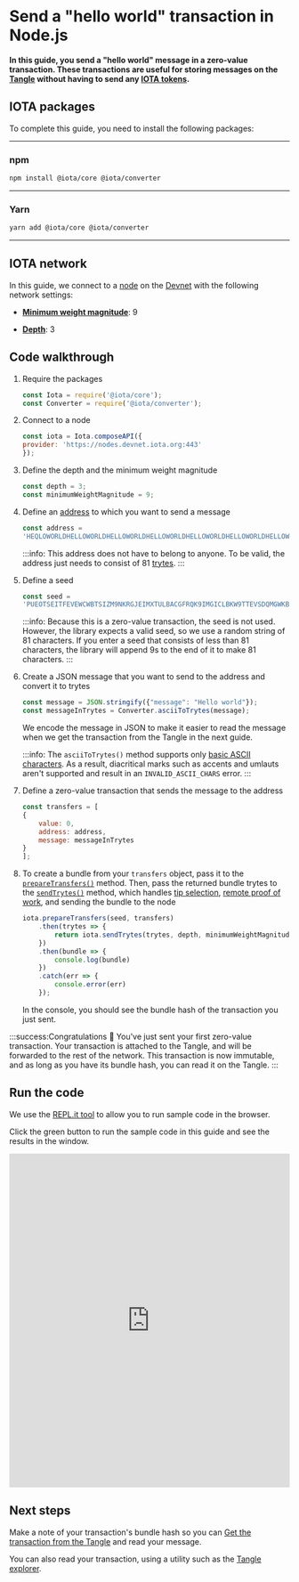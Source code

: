 # Send a "hello world" transaction in Node.js

**In this guide, you send a "hello world" message in a zero-value transaction. These transactions are useful for storing messages on the [Tangle](root://getting-started/0.1/network/the-tangle.md) without having to send any [IOTA tokens](root://getting-started/0.1/clients/token.md).**

## IOTA packages

To complete this guide, you need to install the following packages:

--------------------
### npm
```bash
npm install @iota/core @iota/converter
```
---
### Yarn
```bash
yarn add @iota/core @iota/converter
```
--------------------

## IOTA network

In this guide, we connect to a [node](root://getting-started/0.1/network/nodes.md) on the [Devnet](root://getting-started/0.1/network/iota-networks.md#devnet) with the following network settings:

- **[Minimum weight magnitude](root://getting-started/0.1/network/minimum-weight-magnitude.md)**: 9

- **[Depth](root://getting-started/0.1/transactions/depth.md)**: 3

## Code walkthrough

1. Require the packages

    ```js
    const Iota = require('@iota/core');
    const Converter = require('@iota/converter');
    ```

2. Connect to a node

    ```js
    const iota = Iota.composeAPI({
    provider: 'https://nodes.devnet.iota.org:443'
    });
    ```

3. Define the depth and the minimum weight magnitude

    ```js
    const depth = 3;
    const minimumWeightMagnitude = 9;
    ```

4. Define an [address](root://getting-started/0.1/clients/addresses.md) to which you want to send a message

    ```js
    const address =
    'HEQLOWORLDHELLOWORLDHELLOWORLDHELLOWORLDHELLOWORLDHELLOWORLDHELLOWORLDHELLOWOR99D';
    ```

    :::info:
    This address does not have to belong to anyone. To be valid, the address just needs to consist of 81 [trytes](root://getting-started/0.1/introduction/ternary.md).
    :::

5. Define a seed

    ```js
    const seed =
    'PUEOTSEITFEVEWCWBTSIZM9NKRGJEIMXTULBACGFRQK9IMGICLBKW9TTEVSDQMGWKBXPVCBMMCXWMNPDX';
    ```

    :::info:
    Because this is a zero-value transaction, the seed is not used. However, the library expects a valid seed, so we use a random string of 81 characters. If you enter a seed that consists of less than 81 characters, the library will append 9s to the end of it to make 81 characters.
    :::

6. Create a JSON message that you want to send to the address and convert it to trytes

    ```js
    const message = JSON.stringify({"message": "Hello world"});
    const messageInTrytes = Converter.asciiToTrytes(message);
    ```

    We encode the message in JSON to make it easier to read the message when we get the transaction from the Tangle in the next guide.

    :::info:
    The `asciiToTrytes()` method supports only [basic ASCII characters](https://en.wikipedia.org/wiki/ASCII#Printable_characters). As a result, diacritical marks such as accents and umlauts aren't supported and result in an `INVALID_ASCII_CHARS` error.
    :::

7. Define a zero-value transaction that sends the message to the address

    ```js
    const transfers = [
    {
        value: 0,
        address: address,
        message: messageInTrytes
    }
    ];
    ```

8. To create a bundle from your `transfers` object, pass it to the [`prepareTransfers()`](https://github.com/iotaledger/iota.js/blob/next/api_reference.md#module_core.prepareTransfers) method. Then, pass the returned bundle trytes to the [`sendTrytes()`](https://github.com/iotaledger/iota.js/blob/next/api_reference.md#module_core.sendTrytes) method, which handles [tip selection](root://node-software/0.1/iri/concepts/tip-selection.md), [remote proof of work](root://getting-started/0.1/transactions/proof-of-work.md), and sending the bundle to the node

    ```js
    iota.prepareTransfers(seed, transfers)
        .then(trytes => {
            return iota.sendTrytes(trytes, depth, minimumWeightMagnitude);
        })
        .then(bundle => {
            console.log(bundle)
        })
        .catch(err => {
            console.error(err)
        });
    ```

    In the console, you should see the bundle hash of the transaction you just sent.

:::success:Congratulations :tada:
You've just sent your first zero-value transaction. Your transaction is attached to the Tangle, and will be forwarded to the rest of the network. This transaction is now immutable, and as long as you have its bundle hash, you can read it on the Tangle.
:::

## Run the code

We use the [REPL.it tool](https://repl.it) to allow you to run sample code in the browser.

Click the green button to run the sample code in this guide and see the results in the window.

<iframe height="600px" width="100%" src="https://repl.it/@jake91/Send-a-hello-world-transaction?lite=true" scrolling="no" frameborder="no" allowtransparency="true" allowfullscreen="true" sandbox="allow-forms allow-pointer-lock allow-popups allow-same-origin allow-scripts allow-modals"></iframe>

## Next steps

Make a note of your transaction's bundle hash so you can [Get the transaction from the Tangle](../js/read-transactions.md) and read your message.

You can also read your transaction, using a utility such as the [Tangle explorer](https://utils.iota.org).
